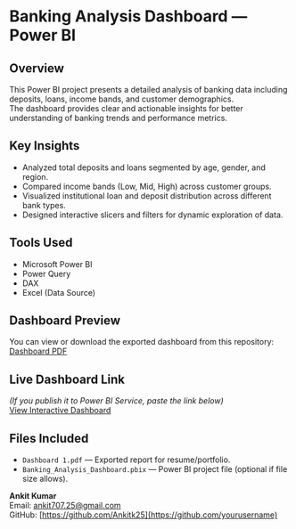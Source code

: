 # Banking Analysis Dashboard — Power BI

## Overview
This Power BI project presents a detailed analysis of banking data including deposits, loans, income bands, and customer demographics.  
The dashboard provides clear and actionable insights for better understanding of banking trends and performance metrics.

## Key Insights
- Analyzed total deposits and loans segmented by age, gender, and region.
- Compared income bands (Low, Mid, High) across customer groups.
- Visualized institutional loan and deposit distribution across different bank types.
- Designed interactive slicers and filters for dynamic exploration of data.

## Tools Used
- Microsoft Power BI
- Power Query
- DAX
- Excel (Data Source)

## Dashboard Preview
You can view or download the exported dashboard from this repository:  
[Dashboard PDF](Dashboard%201.pdf)

## Live Dashboard Link
*(If you publish it to Power BI Service, paste the link below)*  
[View Interactive Dashboard]([https://app.powerbi.com/view?r=YOUR-LINK-HERE](https://app.powerbi.com/links/aSzpzxnuvh?ctid=b5f86f36-3df0-46d1-beb7-50fa19e96f79&pbi_source=linkShare))

## Files Included
- `Dashboard 1.pdf` — Exported report for resume/portfolio.
- `Banking_Analysis_Dashboard.pbix` — Power BI project file (optional if file size allows).

**Ankit Kumar**  
Email: ankit707.25@gmail.com  
GitHub: [https://github.com/Ankitk25](https://github.com/yourusername)
